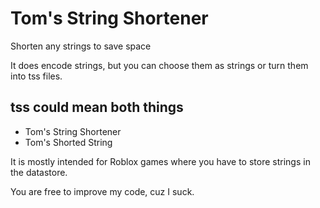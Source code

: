 # Tom's String Shortener
Shorten any strings to save space

It does encode strings, but you can choose them as strings or turn them into tss files.

## tss could mean both things
- Tom's String Shortener
- Tom's Shorted String

It is mostly intended for Roblox games where you have to store strings in the datastore.

You are free to improve my code, cuz I suck.
